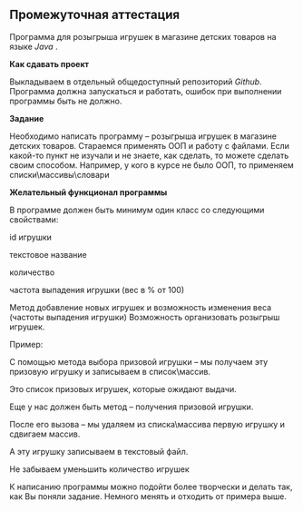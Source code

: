 ## Промежуточная аттестация
 
Программа для розыгрыша игрушек в магазине детских товаров  на языке *Java* .

 
**Как сдавать проект**
 
Выкладываем в отдельный общедоступный репозиторий *Github*.
Программа должна запускаться и работать, ошибок при выполнении программы быть не должно.
 
 
**Задание**
 
Необходимо написать программу – розыгрыша игрушек в магазине детских товаров.
Стараемся применять ООП и работу с файлами.
Если какой-то пункт не изучали и не знаете, как сделать, то можете сделать своим способом. 
Например, у кого в курсе не было ООП, то применяем списки\массивы\словари
 
**Желательный функционал программы**

В программе должен быть минимум один класс со следующими свойствами:

id игрушки

текстовое название

количество

частота выпадения игрушки (вес в % от 100)

Метод добавление новых игрушек и возможность изменения веса (частоты выпадения игрушки)
Возможность организовать розыгрыш игрушек.

Пример:

С помощью метода выбора призовой игрушки – мы получаем эту призовую игрушку и записываем в список\массив.

Это список призовых игрушек, которые ожидают выдачи.

Еще у нас должен быть метод – получения призовой игрушки.

После его вызова – мы удаляем из списка\массива первую игрушку и сдвигаем массив. 

А эту игрушку записываем в текстовый файл.

Не забываем уменьшить количество игрушек

К написанию программы можно подойти более творчески и делать так, как Вы поняли задание. Немного менять и отходить от примера выше.


